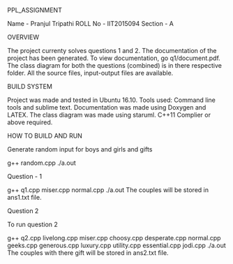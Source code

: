 
PPL_ASSIGNMENT

Name - Pranjul Tripathi ROLL No - IIT2015094 Section - A

OVERVIEW

The project currenty solves questions 1 and 2. The documentation of the project has been generated. To view documentation, go q1/document.pdf. The class diagram for both the questions (combined) is in there respective folder. All the source files, input-output files are available.


BUILD SYSTEM

Project was made and tested in Ubuntu 16.10. Tools used: Command line tools and sublime text. Documentation was made using Doxygen and LATEX. The class diagram was made using staruml. C++11 Complier or above required.


HOW TO BUILD AND RUN

Generate random input for boys and girls and gifts

g++ random.cpp
./a.out

Question - 1

g++ q1.cpp miser.cpp normal.cpp
./a.out
The couples will be stored in ans1.txt file.

Question 2

To run question 2

g++ q2.cpp livelong.cpp miser.cpp choosy.cpp desperate.cpp normal.cpp geeks.cpp generous.cpp luxury.cpp utility.cpp essential.cpp jodi.cpp 
./a.out
The couples with there gift will be stored in ans2.txt file.
